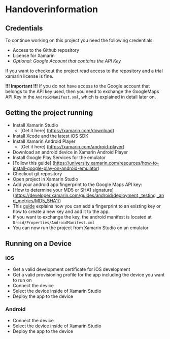 # Handoverinformation
## Credentials
To continue working on this project you need the following credentials:
* Access to the Github repository
* License for Xamarin 
* *Optional: Google Account that contains the API Key*

If you want to checkout the project read access to the repository and a trial xamarin license is fine.

**!!! Important !!!**
If you do not have access to the Google account that belongs to the API key used, then you need to exchange the GoogleMaps API Key in the `AndroidManifest.xml`, which is explained in detail later on.

## Getting the project running
* Install Xamarin Studio 
  * [Get it here] (https://xamarin.com/download)
* Install Xcode and the latest iOS SDK
* Install Xamarin Android Player 
  *  [Get it here] (https://xamarin.com/android-player) 
*  Download an android device in Xamarin Android Player
*  Install Google Play Services for the emulator
  * [Follow this guide] (https://university.xamarin.com/resources/how-to-install-google-play-on-android-emulator)
* Checkout git repository
* Open project in Xamarin Studio
* Add your android app fingerprint to the Google Maps API key:
 * [How to determine your MD5 or SHA1 signature] (https://developer.xamarin.com/guides/android/deployment,_testing,_and_metrics/MD5_SHA1/)
 * This [guide](https://developers.google.com/maps/documentation/android-api/signup#get_an_android_api_key) explains how you can add a fingerprint to an existing key or how to create a new key and add it to the app.
 * If you want to exchange the key, the android manifest is located at `Droid/Properties/AndroidManifest.xml`
*  You can now run the project from Xamarin Studio on an emulator
 
## Running on a Device

### iOS
* Get a valid development certificate for iOS development
* Get a valid provisioning profile for the app including the device you want to run on
* Connect the device
* Select the device inside of Xamarin Studio
* Deploy the app to the device

### Android
* Connect the device
* Select the device inside of Xamarin Studio
* Deploy the app to the device
